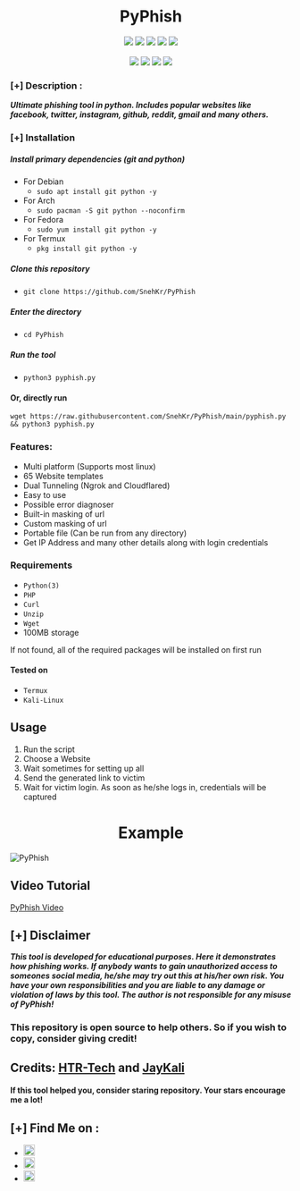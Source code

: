 <h1 align="center">PyPhish</h1>

<p align="center">
  <img src="https://img.shields.io/badge/Version-1.6-green?style=for-the-badge">
  <img src="https://img.shields.io/github/stars/SnehKr/PyPhish?style=for-the-badge&color=orange">
  <img src="https://img.shields.io/github/forks/SnehKr/PyPhish?color=cyan&style=for-the-badge&color=purple">
  <img src="https://img.shields.io/github/issues/SnehKr/PyPhish?color=red&style=for-the-badge">
  <img src="https://img.shields.io/github/license/SnehKr/PyPhish?style=for-the-badge&color=blue">   
<br>
<br>
  <img src="https://img.shields.io/badge/Author-SnehKr-purple?style=flat-square">
  <img src="https://img.shields.io/badge/Open%20Source-Yes-cyan?style=flat-square">
  <img src="https://img.shields.io/badge/Made%20in-India-green?colorA=%23ff0000&colorB=%23017e40&style=flat-square">
  <img src="https://img.shields.io/badge/Written%20In-Python-blue?style=flat-square">
</p>


### [+] Description :

***Ultimate phishing tool in python. Includes popular websites like facebook, twitter, instagram, github, reddit, gmail and many others.***

### [+] Installation

##### Install primary dependencies (git and python)

 - For Debian
    - ```sudo apt install git python -y```
 - For Arch
    - ```sudo pacman -S git python --noconfirm```
 - For Fedora
    - ```sudo yum install git python -y```
 - For Termux
    - ```pkg install git python -y```

##### Clone this repository

 - ```git clone https://github.com/SnehKr/PyPhish```

##### Enter the directory
 - ```cd PyPhish```

##### Run the tool
 - ```python3 pyphish.py```

#### Or, directly run
```
wget https://raw.githubusercontent.com/SnehKr/PyPhish/main/pyphish.py && python3 pyphish.py

```

### Features:

 - Multi platform (Supports most linux)
 - 65 Website templates
 - Dual Tunneling (Ngrok and Cloudflared)
 - Easy to use
 - Possible error diagnoser
 - Built-in masking of url
 - Custom masking of url
 - Portable file (Can be run from any directory)
 - Get IP Address and many other details along with login credentials

### Requirements

 - `Python(3)`
 - `PHP`
 - `Curl`
 - `Unzip`
 - `Wget`
 - 100MB storage 
 
If not found, all of the required packages will be installed on first run

#### Tested on

 - `Termux`
 - `Kali-Linux`

## Usage

1. Run the script
2. Choose a Website
3. Wait sometimes for setting up all
4. Send the generated link to victim
5. Wait for victim login. As soon as he/she logs in, credentials will be captured

<h1 align="center">Example</h1>

![PyPhish](files/PyPhish.gif)

## Video Tutorial
<a href="https://rebrand.ly/PyPhishvideo">PyPhish Video</a>

## [+] Disclaimer
***This tool is developed for educational purposes. Here it demonstrates how phishing works. If anybody wants to gain unauthorized access to someones social media, he/she may try out this at his/her own risk. You have your own responsibilities and you are liable to any damage or violation of laws by this tool. The author is not responsible for any misuse of PyPhish!***

### This repository is open source to help others. So if you wish to copy, consider giving credit!

## Credits: <a href="https://github.com/htr-tech/zphisher">HTR-Tech</a> and <a href="https://github.com/jaykali/maskphish">JayKali</a>

####  If this tool helped you, consider staring repository. Your stars encourage me a lot!

## [+] Find Me on :
<ul>
<li><a href="https://facebook.com/krsneh"><img src="https://upload.wikimedia.org/wikipedia/commons/4/44/Facebook_Logo.png" alt="facebook" width="20px" height="20px"></a></li>
<li><a href="https://t.me/SnehKr"><img src="https://logodownload.org/wp-content/uploads/2017/11/telegram-logo.png" alt="messenger" width="20px" height="20px"></a></li>
<li><a href="mailto://Snehkr.official@gmail.com"><img src="https://cdn-icons-png.flaticon.com/512/281/281769.png" alt="email" width="20px" height="20px"></a></li>
</ul>
